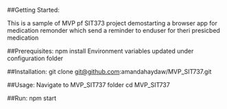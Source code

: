 ##Getting Started:

This is a sample of MVP pf SIT373 project demostarting a browser app for medication remonder which send a reminder to enduser for theri presicbed medication

##Prerequisites:
npm install
Environment variables updated under configuration folder 

##Installation:
git clone git@github.com:amandahaydaw/MVP_SIT737.git

##Usage:
Navigate to MVP_SIT737 folder
cd MVP_SIT737

##Run:
npm start

